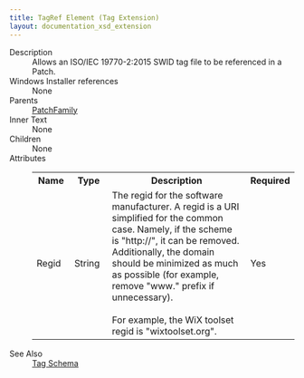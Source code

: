 ```yaml
---
title: TagRef Element (Tag Extension)
layout: documentation_xsd_extension
---
```

<dl>
  <dt>Description</dt>
  <dd>         Allows an ISO/IEC 19770-2:2015 SWID tag file to be referenced in a Patch.       </dd>
  <dt>Windows Installer references</dt>
  <dd>None</dd>
  <dt>Parents</dt>
  <dd>
    <a href="../patchfamily/">PatchFamily</a>
  </dd>
  <dt>Inner Text</dt>
  <dd>None</dd>
  <dt>Children</dt>
  <dd>None</dd>
  <dt>Attributes</dt>
  <dd>
    <table cellspacing="0" cellpadding="0" class="schema">
      <tr>
        <th width="15%">Name</th>
        <th width="15%">Type</th>
        <th width="65%">Description</th>
        <th width="15%">Required</th>
      </tr>
      <tr>
        <td>Regid</td>
        <td>String</td>
        <td>             The regid for the software manufacturer. A regid is a URI simplified for the common             case. Namely, if the scheme is "http://", it can be removed. Additionally, the domain             should be minimized as much as possible (for example, remove "www." prefix if unnecessary).<br/><br/>            For example, the WiX toolset regid is "wixtoolset.org".           </td>
        <td>Yes</td>
      </tr>
    </table>
  </dd>
  <dt>See Also</dt>
  <dd>
    <a href="../tag">Tag Schema</a>
  </dd>
</dl>
